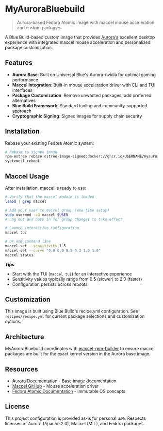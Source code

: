 # MyAuroraBluebuild

> Aurora-based Fedora Atomic image with maccel mouse acceleration and custom packages

A Blue Build-based custom image that provides [Aurora's](https://getaurora.dev/) excellent desktop experience with integrated maccel mouse acceleration and personalized package customization.

## Features

- **Aurora Base**: Built on Universal Blue's Aurora-nvidia for optimal gaming performance
- **Maccel Integration**: Built-in mouse acceleration driver with CLI and TUI interfaces
- **Package Customization**: Remove unwanted packages, add preferred alternatives
- **Blue Build Framework**: Standard tooling and community-supported approach
- **Cryptographic Signing**: Signed images for supply chain security

## Installation

Rebase your existing Fedora Atomic system:

```bash
# Rebase to signed image
rpm-ostree rebase ostree-image-signed:docker://ghcr.io/USERNAME/myaurorabluebuild:latest
systemctl reboot
```

## Maccel Usage

After installation, maccel is ready to use:

```bash
# Verify that the maccel module is loaded
lsmod | grep maccel

# Add your user to maccel group (one time setup)
sudo usermod -aG maccel $USER
# Log out and back in for group changes to take effect

# Launch interactive configuration
maccel tui

# Or use command line
maccel set --sensitivity 1.5
maccel set --curve "0.0 0.0 0.5 0.3 1.0 1.0"
maccel status
```

**Tips**:
- Start with the TUI (`maccel tui`) for an interactive experience
- Sensitivity values typically range from 0.5 (slower) to 2.0 (faster)
- Configuration persists across reboots

## Customization

This image is built using Blue Build's recipe.yml configuration. See `recipes/recipe.yml` for current package selections and customization options.

## Architecture

MyAuroraBluebuild coordinates with [maccel-rpm-builder](../maccel-rpm-builder) to ensure maccel packages are built for the exact kernel version in the Aurora base image.

## Resources

- [Aurora Documentation](https://getaurora.dev/) - Base image documentation
- [Maccel GitHub](https://github.com/Gnarus-G/maccel) - Mouse acceleration driver
- [Fedora Atomic Documentation](https://docs.fedoraproject.org/en-US/fedora-silverblue/) - Immutable OS concepts

## License

This project configuration is provided as-is for personal use. Respects licenses of Aurora (Apache 2.0), Maccel (MIT), and Fedora packages.